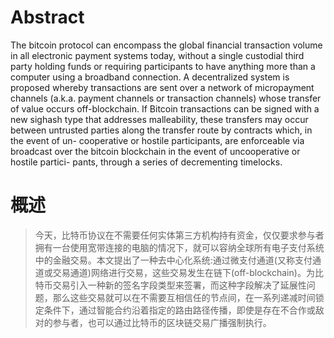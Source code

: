 
# Abstract
The bitcoin protocol can encompass the global financial transaction volume in all electronic payment systems today, without a single custodial third party holding funds or requiring participants to have anything more than a computer using a broadband connection. A decentralized system is proposed whereby transactions are sent over a network of micropayment channels (a.k.a. payment channels or transaction channels) whose transfer of value occurs off-blockchain. If Bitcoin transactions can be signed with a new sighash type that addresses malleability, these transfers may occur between untrusted parties along the transfer route by contracts which, in the event of un- cooperative or hostile participants, are enforceable via broadcast over the bitcoin blockchain in the event of uncooperative or hostile partici- pants, through a series of decrementing timelocks.

# 概述

> 今天，比特币协议在不需要任何实体第三方机构持有资金，仅仅要求参与者拥有一台使用宽带连接的电脑的情况下，就可以容纳全球所有电子支付系统中的金融交易。本文提出了一种去中心化系统:通过微支付通道(又称支付通道或交易通道)网络进行交易，这些交易发生在链下(off-blockchain)。为比特币交易引入一种新的签名字段类型来签署，而这种字段解决了延展性问题，那么这些交易就可以在不需要互相信任的节点间，在一系列递减时间锁定条件下，通过智能合约沿着指定的路由路径传播，即使是存在不合作或敌对的参与者，也可以通过比特币的区块链交易广播强制执行。
